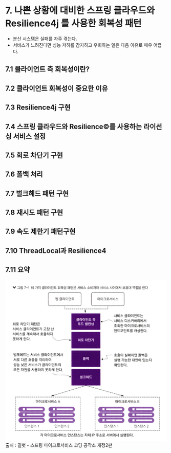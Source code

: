 # 7. 나쁜 상황에 대비한 스프링 클라우드와 Resilience4j 를 사용한 회복성 패턴
- 분산 시스템은 실패를 자주 겪는다. 
- 서비스가 느려진다면 성능 저하를 감지하고 우회하는 일은 다음 이유로 매우 어렵다.


## 7.1 클라이언트 측 회복성이란?
## 7.2 클라이언트 회복성이 중요한 이유
## 7.3 Resilience4j 구현
## 7.4 스프링 클라우드와 Resilience©를 사용하는 라이선싱 서비스 설정
## 7.5 회로 차단기 구현
## 7.6 폴백 처리
## 7.7 벌크헤드 패턴 구현
## 7.8 재시도 패턴 구현
## 7.9 속도 제한기 패턴구현
## 7.10 ThreadLocal과 Resilience4
## 7.11 요약


![img_1.png](images/ch07/img.png)  
출처 : 길벗 - 스프링 마이크로서비스 코딩 공작소 개정2판  
